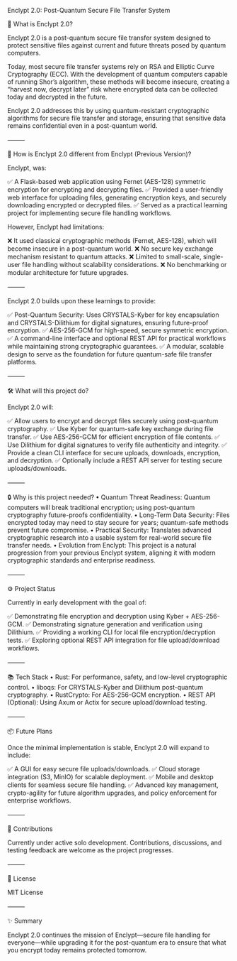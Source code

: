 Enclypt 2.0: Post-Quantum Secure File Transfer System

🚀 What is Enclypt 2.0?

Enclypt 2.0 is a post-quantum secure file transfer system designed to protect sensitive files against current and future threats posed by quantum computers.

Today, most secure file transfer systems rely on RSA and Elliptic Curve Cryptography (ECC). With the development of quantum computers capable of running Shor’s algorithm, these methods will become insecure, creating a “harvest now, decrypt later” risk where encrypted data can be collected today and decrypted in the future.

Enclypt 2.0 addresses this by using quantum-resistant cryptographic algorithms for secure file transfer and storage, ensuring that sensitive data remains confidential even in a post-quantum world.

⸻

🔄 How is Enclypt 2.0 different from Enclypt (Previous Version)?

Enclypt, was:

✅ A Flask-based web application using Fernet (AES-128) symmetric encryption for encrypting and decrypting files.
✅ Provided a user-friendly web interface for uploading files, generating encryption keys, and securely downloading encrypted or decrypted files.
✅ Served as a practical learning project for implementing secure file handling workflows.

However, Enclypt had limitations:

❌ It used classical cryptographic methods (Fernet, AES-128), which will become insecure in a post-quantum world.
❌ No secure key exchange mechanism resistant to quantum attacks.
❌ Limited to small-scale, single-user file handling without scalability considerations.
❌ No benchmarking or modular architecture for future upgrades.

⸻

Enclypt 2.0 builds upon these learnings to provide:

✅ Post-Quantum Security: Uses CRYSTALS-Kyber for key encapsulation and CRYSTALS-Dilithium for digital signatures, ensuring future-proof encryption.
✅ AES-256-GCM for high-speed, secure symmetric encryption.
✅ A command-line interface and optional REST API for practical workflows while maintaining strong cryptographic guarantees.
✅ A modular, scalable design to serve as the foundation for future quantum-safe file transfer platforms.

⸻

🛠 What will this project do?

Enclypt 2.0 will:

✅ Allow users to encrypt and decrypt files securely using post-quantum cryptography.
✅ Use Kyber for quantum-safe key exchange during file transfer.
✅ Use AES-256-GCM for efficient encryption of file contents.
✅ Use Dilithium for digital signatures to verify file authenticity and integrity.
✅ Provide a clean CLI interface for secure uploads, downloads, encryption, and decryption.
✅ Optionally include a REST API server for testing secure uploads/downloads.

⸻

🔒 Why is this project needed?
	•	Quantum Threat Readiness: Quantum computers will break traditional encryption; using post-quantum cryptography future-proofs confidentiality.
	•	Long-Term Data Security: Files encrypted today may need to stay secure for years; quantum-safe methods prevent future compromise.
	•	Practical Security: Translates advanced cryptographic research into a usable system for real-world secure file transfer needs.
	•	Evolution from Enclypt: This project is a natural progression from your previous Enclypt system, aligning it with modern cryptographic standards and enterprise readiness.

⸻

⚙️ Project Status

Currently in early development with the goal of:

✅ Demonstrating file encryption and decryption using Kyber + AES-256-GCM.
✅ Demonstrating signature generation and verification using Dilithium.
✅ Providing a working CLI for local file encryption/decryption tests.
✅ Exploring optional REST API integration for file upload/download workflows.

⸻

📚 Tech Stack
	•	Rust: For performance, safety, and low-level cryptographic control.
	•	liboqs: For CRYSTALS-Kyber and Dilithium post-quantum cryptography.
	•	RustCrypto: For AES-256-GCM encryption.
	•	REST API (Optional): Using Axum or Actix for secure upload/download testing.

⸻

📦 Future Plans

Once the minimal implementation is stable, Enclypt 2.0 will expand to include:

✅ A GUI for easy secure file uploads/downloads.
✅ Cloud storage integration (S3, MinIO) for scalable deployment.
✅ Mobile and desktop clients for seamless secure file handling.
✅ Advanced key management, crypto-agility for future algorithm upgrades, and policy enforcement for enterprise workflows.

⸻

🤝 Contributions

Currently under active solo development. Contributions, discussions, and testing feedback are welcome as the project progresses.

⸻

📝 License

MIT License

⸻

✨ Summary

Enclypt 2.0 continues the mission of Enclypt—secure file handling for everyone—while upgrading it for the post-quantum era to ensure that what you encrypt today remains protected tomorrow.
